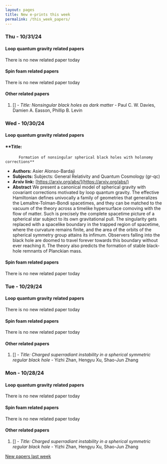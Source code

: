 ```yaml
---
layout: pages
title: New e-prints this week
permalink: /this_week_papers/
---
```




### Thu - 10/31/24

#### Loop quantum gravity related papers

There is no new related paper today 

#### Spin foam related papers

There is no new related paper today 



#### Other related papers

1. [[]](https://arxiv.org/abs/) - *Title:
          Nonsingular black holes as dark matter* - Paul C. W. Davies, Damien A. Easson, Phillip B. Levin



### Wed - 10/30/24

#### Loop quantum gravity related papers

#### **Title:
          Formation of nonsingular spherical black holes with holonomy corrections**
 - **Authors:** Asier Alonso-Bardaji
 - **Subjects:** Subjects:
General Relativity and Quantum Cosmology (gr-qc)
 - **Arxiv link:** [https://arxiv.org/abs/](https://arxiv.org/abs/)
 - **Abstract**
 We present a canonical model of spherical gravity with covariant corrections motivated by loop quantum gravity. The effective Hamiltonian defines univocally a family of geometries that generalizes the Lemaître-Tolman-Bondi spacetimes, and they can be matched to the vacuum of the theory across a timelike hypersurface comoving with the flow of matter. Such is precisely the complete spacetime picture of a spherical star subject to its own gravitational pull. The singularity gets replaced with a spacelike boundary in the trapped region of spacetime, where the curvature remains finite, and the area of the orbits of the spherical symmetry group attains its infimum. Observers falling into the black hole are doomed to travel forever towards this boundary without ever reaching it. The theory also predicts the formation of stable black-hole remnants of Planckian mass. 

#### Spin foam related papers

There is no new related paper today 

### Tue - 10/29/24

#### Loop quantum gravity related papers

There is no new related paper today 

#### Spin foam related papers

There is no new related paper today 



#### Other related papers

1. [[]](https://arxiv.org/abs/) - *Title:
          Charged superradiant instability in a spherical symmetric regular black hole* - Yizhi Zhan, Hengyu Xu, Shao-Jun Zhang



### Mon - 10/28/24

#### Loop quantum gravity related papers

There is no new related paper today 

#### Spin foam related papers

There is no new related paper today 



#### Other related papers

1. [[]](https://arxiv.org/abs/) - *Title:
          Charged superradiant instability in a spherical symmetric regular black hole* - Yizhi Zhan, Hengyu Xu, Shao-Jun Zhang






[New papers last week]({{site.url}}/archived/weekly/pre-prints/2024/10/28/archived_weekly_papers.html)